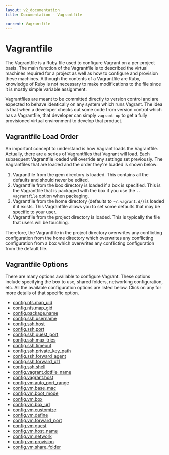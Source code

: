 ```yaml
---
layout: v2_documentation
title: Documentation - Vagrantfile

current: Vagrantfile
---
```

# Vagrantfile

The Vagrantfile is a Ruby file used to configure Vagrant on a per-project basis.
The main function of the Vagrantfile is to described the virtual machines required
for a project as well as how to configure and provision these machines. Although
the contents of a Vagrantfile are Ruby, knowledge of Ruby is not necessary to make
modifications to the file since it is mostly simple variable assignment.

Vagrantfiles are meant to be committed directly to version control and are expected
to behave identically on any system which runs Vagrant. The idea is that when a
developer checks out some code from version control which has a Vagrantfile, that
developer can simply `vagrant up` to get a fully provisioned virtual environment
to develop that product.

## Vagrantfile Load Order

An important concept to understand is how Vagrant loads the Vagrantfile. Actually,
there are a series of Vagrantfiles that Vagrant will load. Each subsequent Vagrantfile
loaded will override any settings set previously. The Vagrantfiles that are loaded
and the order they're loaded is shown below:

1. Vagrantfile from the gem directory is loaded. This contains all the defaults
  and should never be edited.
1. Vagrantfile from the box directory is loaded if a box is specified. This is the
   Vagrantfile that is packaged with the box if you use the `--vagrantfile` option
   when packaging.
1. Vagrantfile from the home directory (defaults to `~/.vagrant.d/`) is loaded if it exists.
   This Vagrantfile allows you to set some defaults that may be specific to your
   user.
1. Vagrantfile from the project directory is loaded. This is typically the
   file that users will be touching.

Therefore, the Vagrantfile in the project directory overwrites any conflicting
configuration from the home directory which overwrites any conflicting configuration
from a box which overwrites any conflicting configuration from the default file.

## Vagrantfile Options

There are many options available to configure Vagrant. These options include specifying
the box to use, shared folders, networking configuration, etc. All the available
configuration options are listed below. Click on any for more details of that specific
option.

<ul class="nav nav-tabs nav-stacked">
	<li><a href="/v2/docs/config/nfs/map_uid.html">config.nfs.map_uid</a></li>
	<li><a href="/v2/docs/config/nfs/map_gid.html">config.nfs.map_gid</a></li>
	<li><a href="/v2/docs/config/package/name.html">config.package.name</a></li>
	<li><a href="/v2/docs/config/ssh/username.html">config.ssh.username</a></li>
	<li><a href="/v2/docs/config/ssh/host.html">config.ssh.host</a></li>
	<li><a href="/v2/docs/config/ssh/port.html">config.ssh.port</a></li>
	<li><a href="/v2/docs/config/ssh/guest_port.html">config.ssh.guest_port</a></li>
	<li><a href="/v2/docs/config/ssh/max_tries.html">config.ssh.max_tries</a></li>
	<li><a href="/v2/docs/config/ssh/timeout.html">config.ssh.timeout</a></li>
	<li><a href="/v2/docs/config/ssh/private_key_path.html">config.ssh.private_key_path</a></li>
	<li><a href="/v2/docs/config/ssh/forward_agent.html">config.ssh.forward_agent</a></li>
	<li><a href="/v2/docs/config/ssh/forward_x11.html">config.ssh.forward_x11</a></li>
	<li><a href="/v2/docs/config/ssh/shell.html">config.ssh.shell</a></li>
	<li><a href="/v2/docs/config/vagrant/dotfile_name.html">config.vagrant.dotfile_name</a></li>
	<li><a href="/v2/docs/config/vagrant/host.html">config.vagrant.host</a></li>
	<li><a href="/v2/docs/config/vm/auto_port_range.html">config.vm.auto_port_range</a></li>
	<li><a href="/v2/docs/config/vm/base_mac.html">config.vm.base_mac</a></li>
	<li><a href="/v2/docs/config/vm/boot_mode.html">config.vm.boot_mode</a></li>
	<li><a href="/v2/docs/config/vm/box.html">config.vm.box</a></li>
	<li><a href="/v2/docs/config/vm/box_url.html">config.vm.box_url</a></li>
	<li><a href="/v2/docs/config/vm/customize.html">config.vm.customize</a></li>
	<li><a href="/v2/docs/config/vm/define.html">config.vm.define</a></li>
	<li><a href="/v2/docs/config/vm/forward_port.html">config.vm.forward_port</a></li>
	<li><a href="/v2/docs/config/vm/guest.html">config.vm.guest</a></li>
	<li><a href="/v2/docs/config/vm/host_name.html">config.vm.host_name</a></li>
	<li><a href="/v2/docs/config/vm/network.html">config.vm.network</a></li>
	<li><a href="/v2/docs/config/vm/provision.html">config.vm.provision</a></li>
	<li><a href="/v2/docs/config/vm/share_folder.html">config.vm.share_folder</a></li>
</ul>
